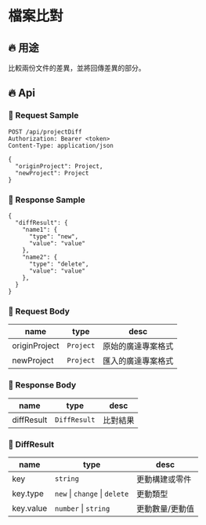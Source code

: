 # 檔案比對

## 🔥 用途

比較兩份文件的差異，並將回傳差異的部分。

## 🔥 Api

### 🔶 Request Sample

```http
POST /api/projectDiff
Authorization: Bearer <token>
Content-Type: application/json

{
  "originProject": Project,
  "newProject": Project
}
```

### 🔶 Response Sample

```http
{
  "diffResult": {
    "name1": {
      "type": "new",
      "value": "value"
    },
    "name2": {
      "type": "delete",
      "value": "value"
    },
  }
}
```

### 🔶 Request Body

| name          | type      | desc               |
| ------------- | --------- | ------------------ |
| originProject | `Project` | 原始的廣達專案格式 |
| newProject    | `Project` | 匯入的廣達專案格式 |

### 🔶 Response Body

| name       | type         | desc     |
| ---------- | ------------ | -------- |
| diffResult | `DiffResult` | 比對結果 |

### 🔶 DiffResult

| name      | type                          | desc            |
| --------- | ----------------------------- | --------------- |
| key       | `string`                      | 更動構建或零件  |
| key.type  | `new` \| `change` \| `delete` | 更動類型        |
| key.value | `number` \| `string`          | 更動數量/更動值 |
